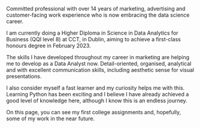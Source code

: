 Committed professional with over 14 years of marketing, advertising and customer-facing work experience who is now embracing the data science career.

I am currently doing a Higher Diploma in Science in Data Analytics for Business (QQI level 8) at CCT, in Dublin, aiming to achieve a first-class honours degree in February 2023.

The skills I have developed throughout my career in marketing are helping me to develop as a Data Analyst now. Detail-oriented, organised, analytical and with excellent communication skills, including aesthetic sense for visual presentations.

I also consider myself a fast learner and my curiosity helps me with this. Learning Python has been exciting and I believe I have already achieved a good level of knowledge here, although I know this is an endless journey.

On this page, you can see my first college assignments and, hopefully, some of my work in the near future. 
